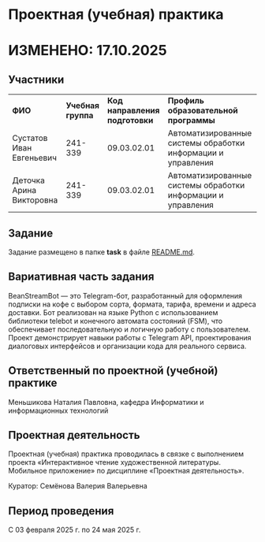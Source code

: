 # Проектная (учебная) практика
# ИЗМЕНЕНО: 17.10.2025
<h2>Участники</h2> 
<table>
        <tr>
                <td><strong>ФИО</strong></td>
                <td><strong>Учебная группа</strong></td>
                <td><strong>Код направления подготовки</strong></td>
                <td><strong>Профиль образовательной программы</strong></td>
        </tr>
        <tr>
                <td>Сустатов Иван Евгеньевич</td>
                <td>241-339</td>
                <td>09.03.02.01</td>
                <td>Автоматизированные системы обработки информации и управления</td>
        </tr>
        <tr>
                <td>Деточка Арина Викторовна</td>
                <td>241-339</td>
                <td>09.03.02.01</td>
                <td>Автоматизированные системы обработки информации и управления</td>
        </tr>
</table>

<h2>Задание</h2>
<p>Задание размещено в папке <strong>task</strong> в файле <a href='https://github.com/mospol/practice-2025-1/blob/master/task/README.md'>README.md</a>.</p>

<h2>Вариативная часть задания</h2>
<p>BeanStreamBot — это Telegram-бот, разработанный для оформления подписки на кофе с выбором сорта, формата, тарифа, времени и адреса доставки. Бот реализован на языке Python с использованием библиотеки telebot и конечного автомата состояний (FSM), что обеспечивает последовательную и логичную работу с пользователем. Проект демонстрирует навыки работы с Telegram API, проектирования диалоговых интерфейсов и организации кода для реального сервиса.</p>

<h2>Ответственный по проектной (учебной) практике</h2>
<p>Меньшикова Наталия Павловна, кафедра Информатики и информационных технологий</p>

<h2>Проектная деятельность</h2>
<p>Проектная (учебная) практика проводилась в связке с выполнением проекта «Интерактивное чтение художественной литературы. Мобильное приложение» по дисциплине «Проектная деятельность».</p>
<p>Куратор: Семёнова Валерия Валерьевна</p>

<h2>Период проведения</h2>
<p>С 03 февраля 2025 г. по 24 мая 2025 г.</p>
